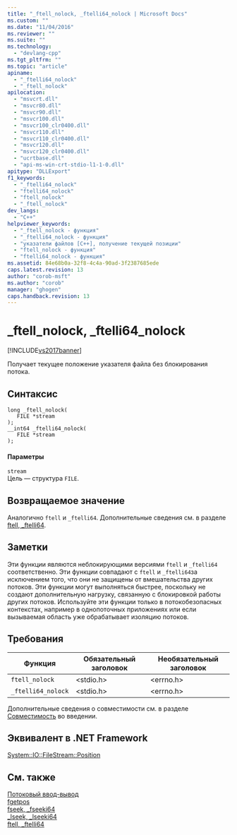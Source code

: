 ```yaml
---
title: "_ftell_nolock, _ftelli64_nolock | Microsoft Docs"
ms.custom: ""
ms.date: "11/04/2016"
ms.reviewer: ""
ms.suite: ""
ms.technology: 
  - "devlang-cpp"
ms.tgt_pltfrm: ""
ms.topic: "article"
apiname: 
  - "_ftelli64_nolock"
  - "_ftell_nolock"
apilocation: 
  - "msvcrt.dll"
  - "msvcr80.dll"
  - "msvcr90.dll"
  - "msvcr100.dll"
  - "msvcr100_clr0400.dll"
  - "msvcr110.dll"
  - "msvcr110_clr0400.dll"
  - "msvcr120.dll"
  - "msvcr120_clr0400.dll"
  - "ucrtbase.dll"
  - "api-ms-win-crt-stdio-l1-1-0.dll"
apitype: "DLLExport"
f1_keywords: 
  - "_ftelli64_nolock"
  - "ftelli64_nolock"
  - "ftell_nolock"
  - "_ftell_nolock"
dev_langs: 
  - "C++"
helpviewer_keywords: 
  - "_ftell_nolock - функция"
  - "_ftelli64_nolock - функция"
  - "указатели файлов [C++], получение текущей позиции"
  - "ftell_nolock - функция"
  - "ftelli64_nolock - функция"
ms.assetid: 84e68b0a-32f8-4c4a-90ad-3f2387685ede
caps.latest.revision: 13
author: "corob-msft"
ms.author: "corob"
manager: "ghogen"
caps.handback.revision: 13
---
```

# _ftell_nolock, _ftelli64_nolock
[!INCLUDE[vs2017banner](../../assembler/inline/includes/vs2017banner.md)]

Получает текущее положение указателя файла без блокирования потока.  
  
## Синтаксис  
  
```  
long _ftell_nolock(   
   FILE *stream   
);  
__int64 _ftelli64_nolock(   
   FILE *stream   
);  
```  
  
#### Параметры  
 `stream`  
 Цель — структура `FILE`.  
  
## Возвращаемое значение  
 Аналогично `ftell` и `_ftelli64`.  Дополнительные сведения см. в разделе [ftell, \_ftelli64](../../c-runtime-library/reference/ftell-ftelli64.md).  
  
## Заметки  
 Эти функции являются неблокирующими версиями `ftell` и `_ftelli64` соответственно.  Эти функции совпадают с `ftell` и `_ftelli64`за исключением того, что они не защищены от вмешательства других потоков.  Эти функции могут выполняться быстрее, поскольку не создают дополнительную нагрузку, связанную с блокировкой работы других потоков.  Используйте эти функции только в потокобезопасных контекстах, например в однопоточных приложениях или если вызываемая область уже обрабатывает изоляцию потоков.  
  
## Требования  
  
|Функция|Обязательный заголовок|Необязательный заголовок|  
|-------------|----------------------------|------------------------------|  
|`ftell_nolock`|\<stdio.h\>|\<errno.h\>|  
|`_ftelli64_nolock`|\<stdio.h\>|\<errno.h\>|  
  
 Дополнительные сведения о совместимости см. в разделе [Совместимость](../../c-runtime-library/compatibility.md) во введении.  
  
## Эквивалент в .NET Framework  
 [System::IO::FileStream::Position](https://msdn.microsoft.com/en-us/library/system.io.filestream.position.aspx)  
  
## См. также  
 [Потоковый ввод\-вывод](../../c-runtime-library/stream-i-o.md)   
 [fgetpos](../../c-runtime-library/reference/fgetpos.md)   
 [fseek, \_fseeki64](../../c-runtime-library/reference/fseek-fseeki64.md)   
 [\_lseek, \_lseeki64](../../c-runtime-library/reference/lseek-lseeki64.md)   
 [ftell, \_ftelli64](../../c-runtime-library/reference/ftell-ftelli64.md)